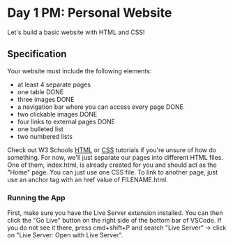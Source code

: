 # Day 1 PM: Personal Website

Let's build a basic website with HTML and CSS!

## Specification

Your website must include the following elements:

- at least 4 separate pages
- one table DONE
- three images DONE
- a navigation bar where you can access every page DONE
- two clickable images DONE
- four links to external pages DONE
- one bulleted list
- two numbered lists

Check out W3 Schools [HTML](https://www.w3schools.com/html/default.asp) or [CSS](https://www.w3schools.com/css/default.asp) tutorials if you're unsure of how do something. For now, we'll just separate our pages into different HTML files. One of them, index.html, is already created for you and should act as the "Home" page. You can just use one CSS file. To link to another page, just use an anchor tag with an href value of FILENAME.html.

### Running the App
 First, make sure you have the Live Server extension installed. You can then click the "Go Live" button on the right side of the bottom bar of VSCode. If you do not see it there, press cmd+shift+P and search "Live Server" -> click on "Live Server: Open with Live Server".